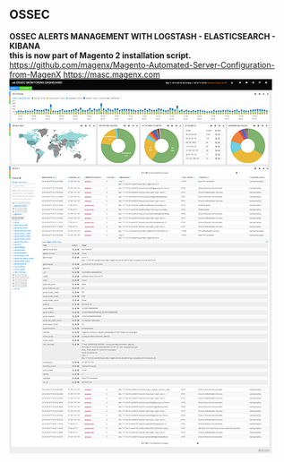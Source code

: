 ﻿OSSEC
-------------

**OSSEC ALERTS MANAGEMENT WITH LOGSTASH - ELASTICSEARCH - KIBANA**<br/>
**this is now part of Magento 2 installation script.**<br/>
https://github.com/magenx/Magento-Automated-Server-Configuration-from-MagenX
https://masc.magenx.com
<br/>
![OSSEC MONITORING DASHBOARD](/Kibana%203%20%20%20OSSEC%20MONITORING%20DASHBOARD.png?raw=true "OSSEC MONITORING DASHBOARD")
<br/>
